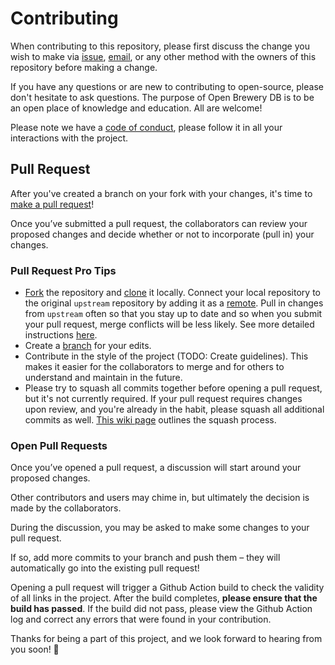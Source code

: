 # Contributing

When contributing to this repository, please first discuss the change you wish to make via [issue](https://github.com/chrisjm/openbrewerydb-gatsby/issues), [email](info@openbrewerydb.org), or any other method with the owners of this repository before making a change.

If you have any questions or are new to contributing to open-source, please don't hesitate to ask questions. The purpose of Open Brewery DB is to be an open place of knowledge and education. All are welcome!

Please note we have a [code of conduct](CODE_OF_CONDUCT.md), please follow it in all your interactions with the project.

## Pull Request

After you've created a branch on your fork with your changes, it's time to [make a pull request][pr-link]!

Once you’ve submitted a pull request, the collaborators can review your proposed changes and decide whether or not to incorporate (pull in) your changes.

### Pull Request Pro Tips

* [Fork][fork-link] the repository and [clone][clone-link] it locally.
Connect your local repository to the original `upstream` repository by adding it as a [remote][remote-link].
Pull in changes from `upstream` often so that you stay up to date and so when you submit your pull request,
merge conflicts will be less likely. See more detailed instructions [here][syncing-link].
* Create a [branch][branch-link] for your edits.
* Contribute in the style of the project (TODO: Create guidelines). This makes it easier for the collaborators to merge
and for others to understand and maintain in the future.
* Please try to squash all commits together before opening a pull request, but it's not currently required. If your pull request requires changes upon review, and you're already in the habit, please squash all additional commits as well. [This wiki page][squash-link] outlines the squash process.

### Open Pull Requests

Once you’ve opened a pull request, a discussion will start around your proposed changes.

Other contributors and users may chime in, but ultimately the decision is made by the collaborators.

During the discussion, you may be asked to make some changes to your pull request.

If so, add more commits to your branch and push them – they will automatically go into the existing pull request!

Opening a pull request will trigger a Github Action build to check the validity of all links in the project. After the build completes, **please ensure that the build has passed**. If the build did not pass, please view the Github Action log and correct any errors that were found in your contribution. 

Thanks for being a part of this project, and we look forward to hearing from you soon! 🍻

[branch-link]: <http://guides.github.com/introduction/flow/>
[clone-link]: <https://help.github.com/articles/cloning-a-repository/>
[fork-link]: <http://guides.github.com/activities/forking/>
[oauth-link]: <https://en.wikipedia.org/wiki/OAuth>
[pr-link]: <https://help.github.com/articles/creating-a-pull-request/>
[remote-link]: <https://help.github.com/articles/configuring-a-remote-for-a-fork/>
[syncing-link]: <https://help.github.com/articles/syncing-a-fork>
[squash-link]: <https://github.com/todotxt/todo.txt-android/wiki/Squash-All-Commits-Related-to-a-Single-Issue-into-a-Single-Commit>
